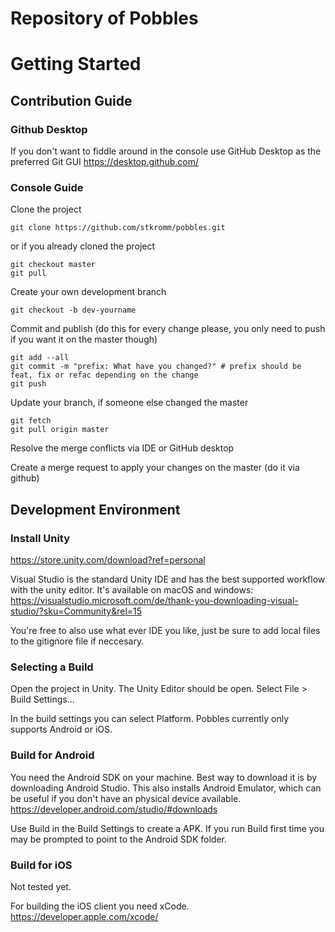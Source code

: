 # Repository of Pobbles

# Getting Started

## Contribution Guide

### Github Desktop
If you don't want to fiddle around in the console use GitHub Desktop as the
preferred Git GUI
https://desktop.github.com/

### Console Guide
Clone the project
```
git clone https://github.com/stkromm/pobbles.git
```
or if you already cloned the project
```
git checkout master
git pull
```

Create your own development branch
```
git checkout -b dev-yourname
```

Commit and publish (do this for every change please, you only need to push if you want it on the master though)
```
git add --all
git commit -m "prefix: What have you changed?" # prefix should be feat, fix or refac depending on the change
git push
```

Update your branch, if someone else changed the master
```
git fetch
git pull origin master
```
Resolve the merge conflicts via IDE or GitHub desktop

Create a merge request to apply your changes on the master (do it via github)

## Development Environment

### Install Unity
https://store.unity.com/download?ref=personal

Visual Studio is the standard Unity IDE and has the best supported workflow with the unity editor. 
It's available on macOS and windows:
https://visualstudio.microsoft.com/de/thank-you-downloading-visual-studio/?sku=Community&rel=15

You're free to also use what ever IDE you like, just be sure to add local files
to the gitignore file if neccesary.

### Selecting a Build
Open the project in Unity. The Unity Editor should be open.
Select File > Build Settings...

In the build settings you can select Platform.
Pobbles currently only supports Android or iOS.

### Build for Android
You need the Android SDK on your machine.
Best way to download it is by downloading Android Studio. This also installs
Android Emulator, which can be useful if you don't have an physical device available.
https://developer.android.com/studio/#downloads

Use Build in the Build Settings to create a APK.
If you run Build first time you may be prompted to point to the Android SDK folder.

### Build for iOS
Not tested yet.

For building the iOS client you need xCode.
https://developer.apple.com/xcode/
